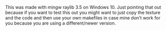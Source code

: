 This was made with mingw raylib 3.5 on Windows 10. Just pointing that out because if you want to test this out you might want to just copy the texture and the code and then use your own makefiles in case mine don't work for you because you are using a different/newer version.
